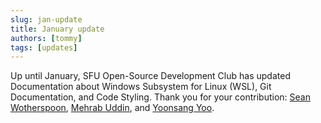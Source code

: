 ```yaml
---
slug: jan-update
title: January update
authors: [tommy]
tags: [updates]
---
```


<!-- truncate -->

Up until January, SFU Open-Source Development Club has updated Documentation about Windows Subsystem for Linux (WSL), Git Documentation, and Code Styling. Thank you for your contribution: [Sean Wotherspoon](https://github.com/Seanspoons), [Mehrab Uddin](https://github.com/uddinmehrab), and [Yoonsang Yoo](https://github.com/Yonny04).
